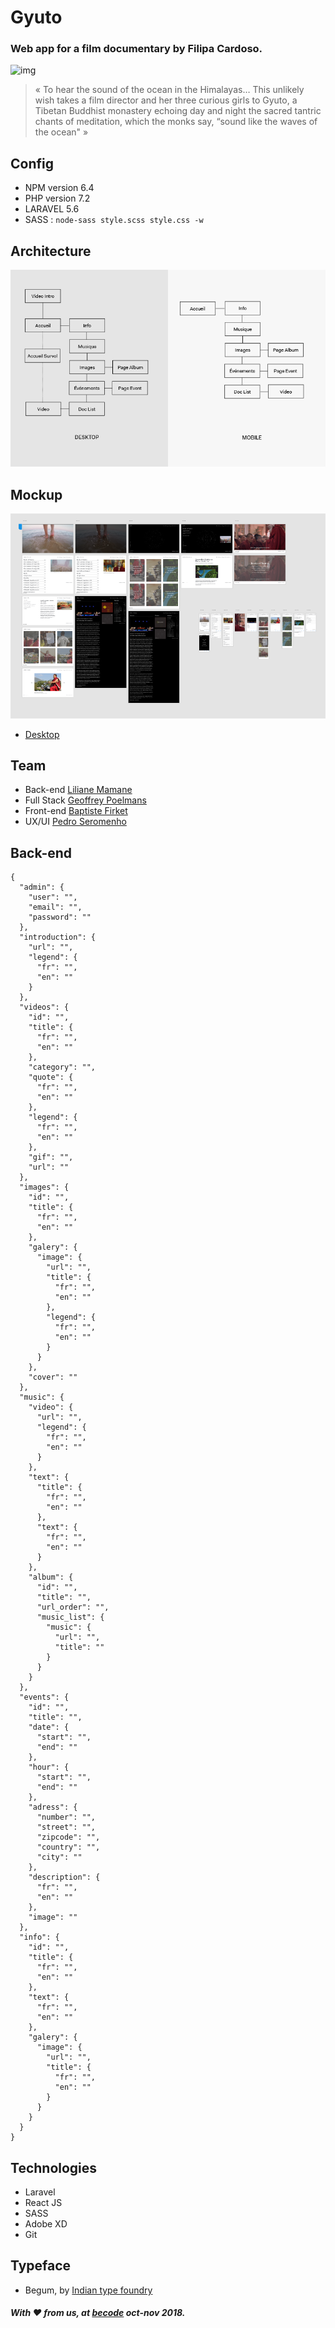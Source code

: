 # Gyuto
### Web app for a film documentary by Filipa Cardoso.
![img](http://www.gyuto-movie.com/images/synopsis-image.jpg)

> « To hear the sound of the ocean in the Himalayas… This unlikely wish takes a film director and her three curious girls to Gyuto, a Tibetan Buddhist monastery echoing day and night the sacred tantric chants of meditation, which the monks say, “sound like the waves of the ocean" » 

## Config
- NPM version 6.4
- PHP version 7.2
- LARAVEL 5.6
- SASS : ```node-sass style.scss style.css -w```

## Architecture
![architecture](assets/design/architecture.png)

## Mockup
![desktop](assets/design/desktop.png)
- [Desktop](https://xd.adobe.com/view/d3ba2b44-66c5-4626-4281-8233dd7db86c-a58b/?fullscreen)

## Team
- Back-end [Liliane Mamane](https://github.com/lilama)
- Full Stack [Geoffrey Poelmans](https://github.com/geoffrey-poelmans)
- Front-end [Baptiste Firket](https://github.com/baptistefkt)
- UX/UI [Pedro Seromenho](http://pedroseromenho.com/)


## Back-end
```
{
  "admin": {
    "user": "",
    "email": "",
    "password": ""
  },
  "introduction": {
    "url": "",
    "legend": {
      "fr": "",
      "en": ""
    }
  },
  "videos": {
    "id": "",
    "title": {
      "fr": "",
      "en": ""
    },
    "category": "",
    "quote": {
      "fr": "",
      "en": ""
    },
    "legend": {
      "fr": "",
      "en": ""
    },
    "gif": "",
    "url": ""
  },
  "images": {
    "id": "",
    "title": {
      "fr": "",
      "en": ""
    },
    "galery": {
      "image": {
        "url": "",
        "title": {
          "fr": "",
          "en": ""
        },
        "legend": {
          "fr": "",
          "en": ""
        }
      }
    },
    "cover": ""
  },
  "music": {
    "video": {
      "url": "",
      "legend": {
        "fr": "",
        "en": ""
      }
    },
    "text": {
      "title": {
        "fr": "",
        "en": ""
      },
      "text": {
        "fr": "",
        "en": ""
      }
    },
    "album": {
      "id": "",
      "title": "",
      "url_order": "",
      "music_list": {
        "music": {
          "url": "",
          "title": ""
        }
      }
    }
  },
  "events": {
    "id": "",
    "title": "",
    "date": {
      "start": "",
      "end": ""
    },
    "hour": {
      "start": "",
      "end": ""
    },
    "adress": {
      "number": "",
      "street": "",
      "zipcode": "",
      "country": "",
      "city": ""
    },
    "description": {
      "fr": "",
      "en": ""
    },
    "image": ""
  },
  "info": {
    "id": "",
    "title": {
      "fr": "",
      "en": ""
    },
    "text": {
      "fr": "",
      "en": ""
    },
    "galery": {
      "image": {
        "url": "",
        "title": {
          "fr": "",
          "en": ""
        }
      }
    }
  }
}
````



## Technologies
- Laravel
- React JS
- SASS
- Adobe XD
- Git

## Typeface
- Begum, by [Indian type foundry](https://www.indiantypefoundry.com/fonts/begum)

##### With :heart: from us, at [becode]() oct-nov 2018.




